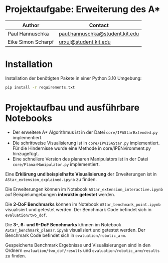 # Projektaufgabe: Erweiterung des A*

| Author             | Contact                         |
|--------------------|---------------------------------|
| Paul Hannuschka    | paul.hannuschka@student.kit.edu |
| Eike Simon Scharpf | urxuj@student.kit.edu           | 

# Installation
Installation der benötigten Pakete in einer Python 3.10 Umgebung:

```bash
pip install -r requirements.txt
```
# Projektaufbau und ausführbare Notebooks
- Der erweitere A* Algorithmus ist in der Datei `core/IPAStarExtended.py` implementiert. 
- Die schrittweise Visualisierung ist in `core/IPVISAStar.py` implementiert.  Für die Hindernisse wurde eine Methode in core/IPENvironment.py hinzugefügt.
- Eine schnellere Version des planaren Manipulators ist in der Datei `core/PlanarManipulator.py` implementiert.

Eine **Erklärung und beispielhafte Visualisierung** der Erweiterungen ist in `AStar_extension_explained.ipynb` zu finden.

Die Erweiterungen können im Notebook `AStar_extension_interactive.ipynb` auf Beispielumgebungen **interaktiv getestet** werden.

Die **2-DoF Benchmarks** können im Notebook `AStar_benchmark_point.ipynb` visualisiert und getestet werden. 
Der Benchmark Code befindet sich in `evaluation/two_dof`.

Die **3-, 6- und 9-DoF Benchmarks** können im Notebook `AStar_benchmark_planar.ipynb` visualisiert und getestet werden.
Der Benchmark Code befindet sich in `evaluation/robotic_arm`.

Gespeicherte Benchmark Ergebnisse und Visualisierungen sind in den Ordnern `evaluation/two_dof/results` und `evaluation/robotic_arm/results` zu finden.